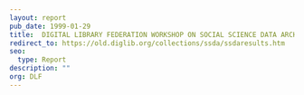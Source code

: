 ```yaml
---
layout: report
pub_date: 1999-01-29
title: 	DIGITAL LIBRARY FEDERATION WORKSHOP ON SOCIAL SCIENCE DATA ARCHIVES
redirect_to: https://old.diglib.org/collections/ssda/ssdaresults.htm
seo:
  type: Report
description: ""
org: DLF
---
```

